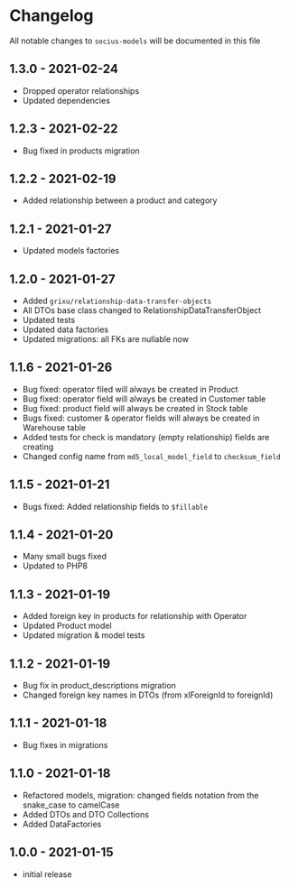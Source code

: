 # Changelog

All notable changes to `socius-models` will be documented in this file

## 1.3.0 - 2021-02-24

- Dropped operator relationships
- Updated dependencies

## 1.2.3 - 2021-02-22

- Bug fixed in products migration

## 1.2.2 - 2021-02-19

- Added relationship between a product and category

## 1.2.1 - 2021-01-27

- Updated models factories

## 1.2.0 - 2021-01-27

- Added `grixu/relationship-data-transfer-objects`
- All DTOs base class changed to RelationshipDataTransferObject
- Updated tests
- Updated data factories
- Updated migrations: all FKs are nullable now

## 1.1.6 - 2021-01-26

- Bug fixed: operator filed will always be created in Product
- Bug fixed: operator field will always be created in Customer table
- Bug fixed: product field will always be created in Stock table
- Bugs fixed: customer & operator fields will always be created in Warehouse table
- Added tests for check is mandatory (empty relationship) fields are creating
- Changed config name from `md5_local_model_field` to `checksum_field`

## 1.1.5 - 2021-01-21

- Bugs fixed: Added relationship fields to `$fillable`

## 1.1.4 - 2021-01-20

- Many small bugs fixed
- Updated to PHP8

## 1.1.3 - 2021-01-19

- Added foreign key in products for relationship with Operator
- Updated Product model
- Updated migration & model tests

## 1.1.2 - 2021-01-19

- Bug fix in product_descriptions migration
- Changed foreign key names in DTOs (from xlForeignId to foreignId)

## 1.1.1 - 2021-01-18

- Bug fixes in migrations

## 1.1.0 - 2021-01-18

- Refactored models, migration: changed fields notation from the snake_case to camelCase
- Added DTOs and DTO Collections
- Added DataFactories

## 1.0.0 - 2021-01-15

- initial release
